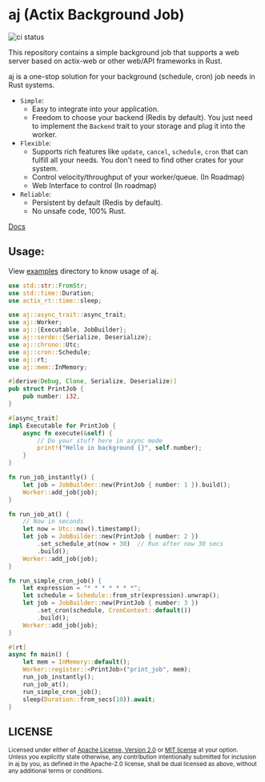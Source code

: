 # aj (Actix Background Job)

![ci status](https://github.com/cptrodgers/aj/actions/workflows/test-and-build.yml/badge.svg)

This repository contains a simple background job that supports a web server based on actix-web or other web/API frameworks in Rust.

aj is a one-stop solution for your background (schedule, cron) job needs in Rust systems.

- `Simple`:
  - Easy to integrate into your application.
  - Freedom to choose your backend (Redis by default). You just need to implement the `Backend` trait to your storage and plug it into the worker.
- `Flexible`:
  - Supports rich features like `update`, `cancel`, `schedule`, `cron` that can fulfill all your needs. You don't need to find other crates for your system.
  - Control velocity/throughput of your worker/queue. (In Roadmap)
  - Web Interface to control (In roadmap)
- `Reliable`:
  - Persistent by default (Redis by default).
  - No unsafe code, 100% Rust.


[Docs](https://github.com/cptrodgers/aj/blob/master/docs)

## Usage:

View [examples](https://github.com/cptrodgers/aj/tree/master/examples) directory to know usage of aj.

```rust
use std::str::FromStr;
use std::time::Duration;
use actix_rt::time::sleep;

use aj::async_trait::async_trait;
use aj::Worker;
use aj::{Executable, JobBuilder};
use aj::serde::{Serialize, Deserialize};
use aj::chrono::Utc;
use aj::cron::Schedule;
use aj::rt;
use aj::mem::InMemory;

#[derive(Debug, Clone, Serialize, Deserialize)]
pub struct PrintJob {
    pub number: i32,
}

#[async_trait]
impl Executable for PrintJob {
    async fn execute(&self) {
        // Do your stuff here in async mode
        print!("Hello in background {}", self.number);
    }
}

fn run_job_instantly() {
    let job = JobBuilder::new(PrintJob { number: 1 }).build();
    Worker::add_job(job);
}

fn run_job_at() {
    // Now in seconds
    let now = Utc::now().timestamp();
    let job = JobBuilder::new(PrintJob { number: 2 })
        .set_schedule_at(now + 30)  // Run after now 30 secs
        .build();
    Worker::add_job(job);
}

fn run_simple_cron_job() {
    let expression = "* * * * * * *";
    let schedule = Schedule::from_str(expression).unwrap();
    let job = JobBuilder::new(PrintJob { number: 3 })
        .set_cron(schedule, CronContext::default())
        .build();
    Worker::add_job(job);
}

#[rt]
async fn main() {
    let mem = InMemory::default();
    Worker::register::<PrintJob>("print_job", mem);
    run_job_instantly();
    run_job_at();
    run_simple_cron_job();
    sleep(Duration::from_secs(10)).await;
}
```

## LICENSE

<sup>
Licensed under either of <a href="LICENSE-APACHE">Apache License, Version
2.0</a> or <a href="LICENSE-MIT">MIT license</a> at your option.
</sup>

<br>

<sub>
Unless you explicitly state otherwise, any contribution intentionally submitted
for inclusion in aj by you, as defined in the Apache-2.0 license, shall be
dual licensed as above, without any additional terms or conditions.
</sub>
